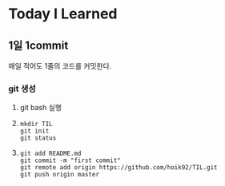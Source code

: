 # Today I Learned

## 1일 1commit
매일 적어도 1줄의 코드를 커밋한다.

### git 생성

1. git bash 실행

2. ```
   mkdir TIL
   git init
   git status
   ```

3. ```
   git add README.md
   git commit -m "first commit"
   git remote add origin https://github.com/hoik92/TIL.git
   git push origin master
   ```